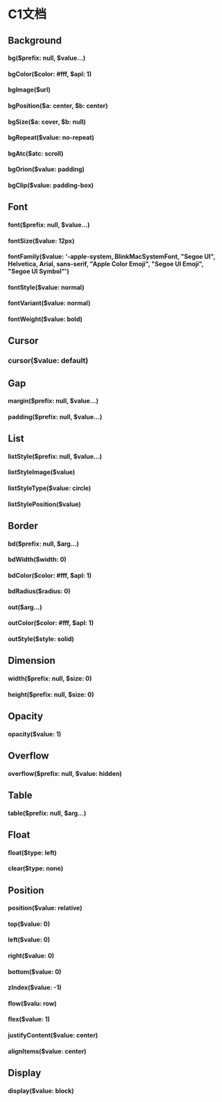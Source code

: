 # C1文档

## Background

#### bg($prefix: null, $value...)

#### bgColor($color: #fff, $apl: 1)

#### bgImage($url)

#### bgPosition($a: center, $b: center)

#### bgSize($a: cover, $b: null)

#### bgRepeat($value: no-repeat)

#### bgAtc($atc: scroll)

#### bgOrion($value: padding)

#### bgClip($value: padding-box)


## Font

#### font($prefix: null, $value...)

#### fontSize($value: 12px)

#### fontFamily($value: '-apple-system, BlinkMacSystemFont, "Segoe UI", Helvetica, Arial, sans-serif, "Apple Color Emoji", "Segoe UI Emoji", "Segoe UI Symbol"')

#### fontStyle($value: normal)

#### fontVariant($value: normal)

#### fontWeight($value: bold)

## Cursor

### cursor($value: default)

## Gap

#### margin($prefix: null, $value...)

#### padding($prefix: null, $value...)



## List

#### listStyle($prefix: null, $value...)

#### listStyleImage($value)

#### listStyleType($value: circle)

#### listStylePosition($value)



## Border

#### bd($prefix: null, $arg...)

#### bdWidth($width: 0)

#### bdColor($color: #fff, $apl: 1)

#### bdRadius($radius: 0)

#### out($arg...)

#### outColor($color: #fff, $apl: 1)

#### outStyle($style: solid)



## Dimension

#### width($prefix: null, $size: 0)

#### height($prefix: null, $size: 0)



## Opacity

#### opacity($value: 1)



## Overflow

#### overflow($prefix: null, $value: hidden)



## Table

#### table($prefix: null, $arg...)



## Float

#### float($type: left)

#### clear($type: none)

## Position

#### position($value: relative)

#### top($value: 0)

#### left($value: 0)

#### right($value: 0)

#### bottom($value: 0)

#### zIndex($value: -1)

#### flow($valu: row)

#### flex($value: 1)

#### justifyContent($value: center)

#### alignItems($value: center)

## Display

#### display($value: block)
